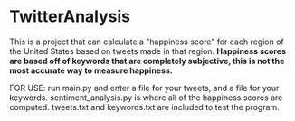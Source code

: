 # TwitterAnalysis
This is a project that can calculate a "happiness score" for each region of the United States based on tweets made in that region.
**Happiness scores are based off of keywords that are completely subjective, this is not the most accurate way to measure happiness.**

FOR USE: 
run main.py and enter a file for your tweets, and a file for your keywords. 
sentiment_analysis.py is where all of the happiness scores are computed.
tweets.txt and keywords.txt are included to test the program.
